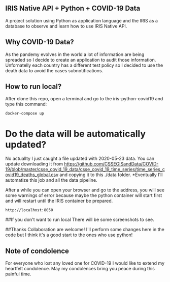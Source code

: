 ## IRIS Native API + Python + COVID-19 Data
A project solution using Python as application language and the IRIS as a database to observe and learn how to use IRIS Native API. 

## Why COVID-19 Data?
As the pandemy evolves in the world a lot of information are being spreaded so I decide to create an application to audit those information.
Unfornatelly each country has a different test policy so I decided to use the death data to avoid the cases subnotifications.

## How to run local?
After clone this repo, open a terminal and go to the iris-python-covid19 and type this command:

```
docker-compose up
```

# Do the data will be automatically updated?
No actuallty I just caught a file updated with 2020-05-23 data. 
You can update downloading it from https://github.com/CSSEGISandData/COVID-19/blob/master/csse_covid_19_data/csse_covid_19_time_series/time_series_covid19_deaths_global.csv and copying it to this ./data folder.
*Eventually I'll automatize this job and all the data pipeline.   

After a while you can open your browser and go to the address, you will see some warnings of error because maybe the python container will start first and will restart until the IRIS container be prepared.

```
http://localhost:8050
```

##If you don't want to run local
There will be some screenshots to see. 

##Thanks
Collaboration are welcome! I'll perform some changes here in the code but I think it's a good start to the ones who use python!

## Note of condolence
For everyone who lost any loved one for COVID-19 I would like to extend my heartfelt condolence. May my condolences bring you peace during this painful time.